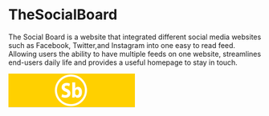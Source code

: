 TheSocialBoard
================

The Social Board is a website that integrated different social media websites such as Facebook, Twitter,and Instagram into one easy to read feed. Allowing users the ability to have multiple feeds on one website, streamlines end-users daily life and provides a useful homepage to stay in touch.


![TheSocialBoard](img/logo.PNG "TheSocialBoard")
